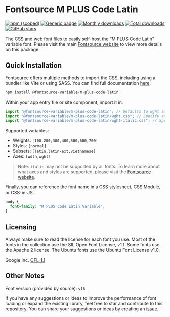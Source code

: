 # Fontsource M PLUS Code Latin

[![npm (scoped)](https://img.shields.io/npm/v/@fontsource-variable/m-plus-code-latin?color=brightgreen)](https://www.npmjs.com/package/@fontsource-variable/m-plus-code-latin) [![Generic badge](https://img.shields.io/badge/fontsource-passing-brightgreen)](https://github.com/fontsource/fontsource) [![Monthly downloads](https://badgen.net/npm/dm/@fontsource-variable/m-plus-code-latin)](https://github.com/fontsource/fontsource) [![Total downloads](https://badgen.net/npm/dt/@fontsource-variable/m-plus-code-latin)](https://github.com/fontsource/fontsource) [![GitHub stars](https://img.shields.io/github/stars/fontsource/fontsource.svg?style=social&label=Star)](https://github.com/fontsource/fontsource/stargazers)

The CSS and web font files to easily self-host the “M PLUS Code Latin” variable font. Please visit the main [Fontsource website](https://fontsource.org/fonts/m-plus-code-latin) to view more details on this package.

## Quick Installation

Fontsource offers multiple methods to import the CSS, including using a bundler like Vite or using SASS. You can find full documentation [here](https://fontsource.org/docs/getting-started/introduction).

```javascript
npm install @fontsource-variable/m-plus-code-latin
```

Within your app entry file or site component, import it in.

```javascript
import "@fontsource-variable/m-plus-code-latin"; // Defaults to wght axis
import "@fontsource-variable/m-plus-code-latin/wght.css"; // Specify axis
import "@fontsource-variable/m-plus-code-latin/wght-italic.css"; // Specify axis and style
```

Supported variables:
- Weights: `[100,200,300,400,500,600,700]`
- Styles: `[normal]`
- Subsets: `[latin,latin-ext,vietnamese]`
- Axes: `[wdth,wght]`

> Note: `italic` may not be supported by all fonts. To learn more about what axes and styles are supported, please visit the [Fontsource website](https://fontsource.org/fonts/m-plus-code-latin).

Finally, you can reference the font name in a CSS stylesheet, CSS Module, or CSS-in-JS.

```css
body {
  font-family: "M PLUS Code Latin Variable";
}
```

## Licensing
Always make sure to read the license for each font you use. Most of the fonts in the collection use the SIL Open Font License, v1.1. Some fonts use the Apache 2 license. The Ubuntu fonts use the Ubuntu Font License v1.0.

Google Inc.
[OFL-1.1](http://scripts.sil.org/OFL)

## Other Notes
Font version (provided by source): `v16`.

If you have any suggestions or ideas to improve the performance of font loading or expand the existing library, feel free to star and contribute to this repository. You can share your suggestions or ideas by creating an [issue](https://github.com/fontsource/fontsource/issues).